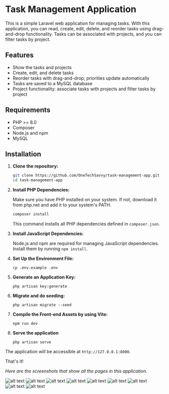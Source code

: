 # Task Management Application

This is a simple Laravel web application for managing tasks. With this application, you can read, create, edit, delete, and reorder tasks using drag-and-drop functionality. Tasks can be associated with projects, and you can filter tasks by project.

## Features

- Show the tasks and projects
- Create, edit, and delete tasks
- Reorder tasks with drag-and-drop; priorities update automatically
- Tasks are saved to a MySQL database
- Project functionality: associate tasks with projects and filter tasks by project

## Requirements

- PHP >= 8.0
- Composer
- Node.js and npm
- MySQL

## Installation

1. **Clone the repository:**

   ```sh
   git clone https://github.com/OneTechSavvy/task-management-app.git
   cd task-management-app

2. **Install PHP Dependencies:**

    Make sure you have PHP installed on your system. If not, download it from php.net and add it to your system's PATH.

    ```sh
    composer install
    ```

    This command installs all PHP dependencies defined in `composer.json`.

3. **Install JavaScript Dependencies:**

    Node.js and npm are required for managing JavaScript dependencies. Install them by running `npm install`.

4. **Set Up the Environment File:**

    `cp .env.example .env`

5. **Generate an Application Key:**

    `php artisan key:generate`

6. **Migrate and do seeding:**

    `php artisan migrate --seed`

7. **Compile the Front-end Assets by using Vite:**

    `npm run dev`

8. **Serve the application**

    `php artisan serve`

The application will be accessible at `http://127.0.0.1:8000`.

That's it!

*Here are the screenshots that show all the pages in this application.*

![alt text](public/images/image.png)
![alt text](public/images/image-6.png)
![alt text](public/images/image-7.png)
![alt text](public/images/image-8.png)
![alt text](public/images/image-1.png)
![alt text](public/images/image-2.png)
![alt text](public/images/image-3.png)
![alt text](public/images/image-4.png)
![alt text](public/images/image-5.png)
